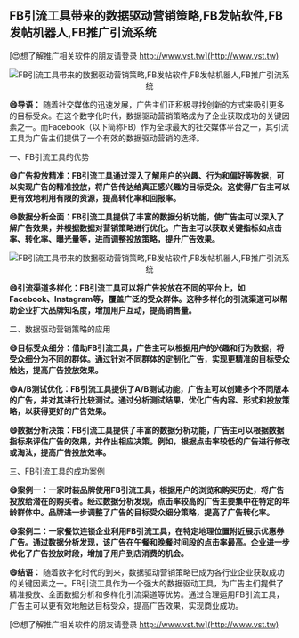 ## **FB引流工具带来的数据驱动营销策略,FB发帖软件,FB发帖机器人,FB推广引流系统**

[😍想了解推广相关软件的朋友请登录 http://www.vst.tw](http://www.vst.tw)

 <center><img src="https://vst.tw/MP4/tuiguang/png/4.png" alt="FB引流工具带来的数据驱动营销策略,FB发帖软件,FB发帖机器人,FB推广引流系统"></center>

**😄导语：**
随着社交媒体的迅速发展，广告主们正积极寻找创新的方式来吸引更多的目标受众。在这个数字化时代，数据驱动营销策略成为了企业获取成功的关键因素之一。而Facebook（以下简称FB）作为全球最大的社交媒体平台之一，其引流工具为广告主们提供了一个有效的数据驱动营销的选择。

一、FB引流工具的优势

**😄广告投放精准：FB引流工具通过深入了解用户的兴趣、行为和偏好等数据，可以实现广告的精准投放，将广告传达给真正感兴趣的目标受众。这使得广告主可以更有效地利用有限的资源，提高转化率和回报率。**

**😄数据分析全面：FB引流工具提供了丰富的数据分析功能，使广告主可以深入了解广告效果，并根据数据对营销策略进行优化。广告主可以获取关键指标如点击率、转化率、曝光量等，进而调整投放策略，提升广告效果。**

 <center><img src="https://vst.tw/MP4/tuiguang/png/4.png" alt="FB引流工具带来的数据驱动营销策略,FB发帖软件,FB发帖机器人,FB推广引流系统"></center>

**😄引流渠道多样化：FB引流工具可以将广告投放在不同的平台上，如Facebook、Instagram等，覆盖广泛的受众群体。这种多样化的引流渠道可以帮助企业扩大品牌知名度，增加用户互动，提高销售量。**

二、数据驱动营销策略的应用

**😄目标受众细分：借助FB引流工具，广告主可以根据用户的兴趣和行为数据，将受众细分为不同的群体。通过针对不同群体的定制化广告，实现更精准的目标受众触达，提高广告投放效果。**

**😄A/B测试优化：FB引流工具提供了A/B测试功能，广告主可以创建多个不同版本的广告，并对其进行比较测试。通过分析测试结果，优化广告内容、形式和投放策略，以获得更好的广告效果。**

**😄数据分析决策：FB引流工具提供了丰富的数据分析功能，广告主可以根据数据指标来评估广告的效果，并作出相应决策。例如，根据点击率较低的广告进行修改或淘汰，提高广告投放效率。**

三、FB引流工具的成功案例

**😄案例一：一家时装品牌使用FB引流工具，根据用户的浏览和购买历史，将广告投放给潜在的购买者。经过数据分析发现，点击率较高的广告主要集中在特定的年龄群体中。品牌进一步调整了广告的目标受众细分策略，提高了广告转化率。**

**😄案例二：一家餐饮连锁企业利用FB引流工具，在特定地理位置附近展示优惠券广告。通过数据分析发现，该广告在午餐和晚餐时间段的点击率最高。企业进一步优化了广告投放时段，增加了用户到店消费的机会。**

**😄结语：**
随着数字化时代的到来，数据驱动营销策略已成为各行业企业获取成功的关键因素之一。FB引流工具作为一个强大的数据驱动工具，为广告主们提供了精准投放、全面数据分析和多样化引流渠道等优势。通过合理运用FB引流工具，广告主可以更有效地触达目标受众，提高广告效果，实现商业成功。

[😍想了解推广相关软件的朋友请登录 http://www.vst.tw](http://www.vst.tw)



